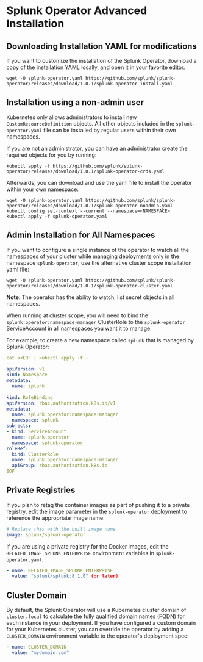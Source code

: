 # Splunk Operator Advanced Installation



## Downloading Installation YAML for modifications

If you want to customize the installation of the Splunk Operator, download a copy of the installation YAML locally, and open it in your favorite editor.

```
wget -O splunk-operator.yaml https://github.com/splunk/splunk-operator/releases/download/1.0.1/splunk-operator-install.yaml
```


## Installation using a non-admin user

Kubernetes only allows administrators to install new `CustomResourceDefinition` objects. All other objects included in the `splunk-operator.yaml` file can be installed by regular users within their own namespaces. 

If you are not an administrator, you can have an administrator create the required objects for you by running:

```
kubectl apply -f https://github.com/splunk/splunk-operator/releases/download/1.0.1/splunk-operator-crds.yaml
```

Afterwards, you can download and use the yaml file to install the operator within your own namespace:

```
wget -O splunk-operator.yaml https://github.com/splunk/splunk-operator/releases/download/1.0.1/splunk-operator-noadmin.yaml
kubectl config set-context --current --namespace=<NAMESPACE>
kubectl apply -f splunk-operator.yaml
```


## Admin Installation for All Namespaces

If you want to configure a single instance of the operator to watch all the namespaces of your cluster while managing deployments only in the namespace `splunk-operator`, use the alternative cluster scope installation yaml file:

```
wget -O splunk-operator.yaml https://github.com/splunk/splunk-operator/releases/download/1.0.1/splunk-operator-cluster.yaml
```

**Note**: The operator has the ability to watch, list secret objects in all namespaces.

When running at cluster scope, you will need to bind the `splunk:operator:namespace-manager` ClusterRole to the `splunk-operator` ServiceAccount in all namespaces you want it to manage. 

For example, to create a new namespace called `splunk` that is managed by Splunk Operator:

```yaml
cat <<EOF | kubectl apply -f -
---
apiVersion: v1
kind: Namespace
metadata:
  name: splunk
---
kind: RoleBinding
apiVersion: rbac.authorization.k8s.io/v1
metadata:
  name: splunk:operator:namespace-manager
  namespace: splunk
subjects:
- kind: ServiceAccount
  name: splunk-operator
  namespace: splunk-operator
roleRef:
  kind: ClusterRole
  name: splunk:operator:namespace-manager
  apiGroup: rbac.authorization.k8s.io
EOF
```


## Private Registries

If you plan to retag the container images as part of pushing it to a private registry, edit the image parameter in the  `splunk-operator` deployment to reference the appropriate image name.

```yaml
# Replace this with the built image name
image: splunk/splunk-operator
```

If you are using a private registry for the Docker images, edit the `RELATED_IMAGE_SPLUNK_ENTERPRISE` environment variables in `splunk-operator.yaml`.

```yaml
- name: RELATED_IMAGE_SPLUNK_ENTERPRISE
  value: "splunk/splunk:8.1.0" (or later)
```


## Cluster Domain

By default, the Splunk Operator will use a Kubernetes cluster domain of `cluster.local` to calculate the fully qualified domain names (FQDN) for each instance in your deployment. If you have configured a custom domain for your Kubernetes cluster, you can override the operator by adding a `CLUSTER_DOMAIN`
environment variable to the operator's deployment spec:

```yaml
- name: CLUSTER_DOMAIN
  value: "mydomain.com"
```
